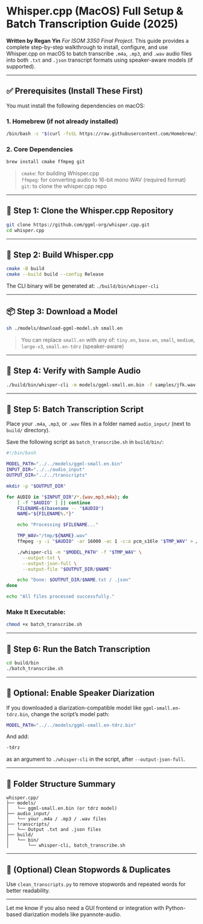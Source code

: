 # Whisper.cpp (MacOS) Full Setup & Batch Transcription Guide (2025)

**Written by Regan Yin** 
*For ISOM 3350 Final Project*. 
This guide provides a complete step-by-step walkthrough to install, configure, and use Whisper.cpp on macOS to batch transcribe `.m4a`, `.mp3`, and `.wav` audio files into both `.txt` and `.json` transcript formats using speaker-aware models (if supported). 

---

## ✅ Prerequisites (Install These First)

You must install the following dependencies on macOS:

### 1. Homebrew (if not already installed)
```bash
/bin/bash -c "$(curl -fsSL https://raw.githubusercontent.com/Homebrew/install/HEAD/install.sh)"
```

### 2. Core Dependencies
```bash
brew install cmake ffmpeg git
```

> `cmake`: for building Whisper.cpp  
> `ffmpeg`: for converting audio to 16-bit mono WAV (required format)  
> `git`: to clone the whisper.cpp repo

---

## 📁 Step 1: Clone the Whisper.cpp Repository
```bash
git clone https://github.com/ggml-org/whisper.cpp.git
cd whisper.cpp
```

---

## 🧱 Step 2: Build Whisper.cpp
```bash
cmake -B build
cmake --build build --config Release
```

The CLI binary will be generated at: `./build/bin/whisper-cli`

---

## 📦 Step 3: Download a Model
```bash
sh ./models/download-ggml-model.sh small.en
```

> You can replace `small.en` with any of:
> `tiny.en`, `base.en`, `small`, `medium`, `large-v3`, `small.en-tdrz` (speaker-aware)

---

## 🧪 Step 4: Verify with Sample Audio
```bash
./build/bin/whisper-cli -m models/ggml-small.en.bin -f samples/jfk.wav
```

---

## 🔁 Step 5: Batch Transcription Script

Place your `.m4a`, `.mp3`, or `.wav` files in a folder named `audio_input/` (next to `build/` directory).

Save the following script as `batch_transcribe.sh` in `build/bin/`:

```bash
#!/bin/bash

MODEL_PATH="../../models/ggml-small.en.bin"
INPUT_DIR="../../audio_input"
OUTPUT_DIR="../../transcripts"

mkdir -p "$OUTPUT_DIR"

for AUDIO in "$INPUT_DIR"/*.{wav,mp3,m4a}; do
    [ -f "$AUDIO" ] || continue
    FILENAME=$(basename -- "$AUDIO")
    NAME="${FILENAME%.*}"

    echo "Processing $FILENAME..."

    TMP_WAV="/tmp/${NAME}.wav"
    ffmpeg -y -i "$AUDIO" -ar 16000 -ac 1 -c:a pcm_s16le "$TMP_WAV" > /dev/null 2>&1

    ./whisper-cli -m "$MODEL_PATH" -f "$TMP_WAV" \
      --output-txt \
      --output-json-full \
      --output-file "$OUTPUT_DIR/$NAME"

    echo "Done: $OUTPUT_DIR/$NAME.txt / .json"
done

echo "All files processed successfully."
```

### Make It Executable:
```bash
chmod +x batch_transcribe.sh
```

---

## 🚀 Step 6: Run the Batch Transcription
```bash
cd build/bin
./batch_transcribe.sh
```

---

## 🔄 Optional: Enable Speaker Diarization

If you downloaded a diarization-compatible model like `ggml-small.en-tdrz.bin`, change the script’s model path:

```bash
MODEL_PATH="../../models/ggml-small.en-tdrz.bin"
```

And add:
```bash
-tdrz
```
as an argument to `./whisper-cli` in the script, after `--output-json-full`.

---

## 📂 Folder Structure Summary

```
whisper.cpp/
├── models/
│   └── ggml-small.en.bin (or tdrz model)
├── audio_input/
│   └── your .m4a / .mp3 / .wav files
├── transcripts/
│   └── Output .txt and .json files
├── build/
│   └── bin/
│       └── whisper-cli, batch_transcribe.sh
```

---

## 🧼 (Optional) Clean Stopwords & Duplicates
Use `clean_transcripts.py` to remove stopwords and repeated words for better readability.

---

Let me know if you also need a GUI frontend or integration with Python-based diarization models like pyannote-audio.
